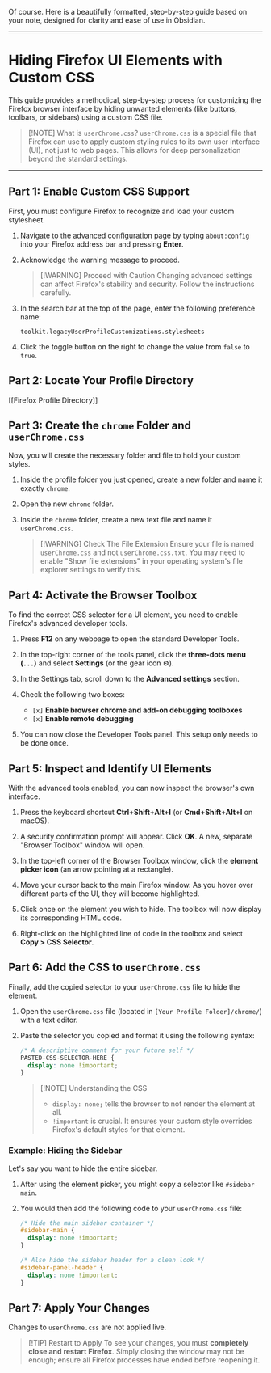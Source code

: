 Of course. Here is a beautifully formatted, step-by-step guide based on your note, designed for clarity and ease of use in Obsidian.

***

# Hiding Firefox UI Elements with Custom CSS

This guide provides a methodical, step-by-step process for customizing the Firefox browser interface by hiding unwanted elements (like buttons, toolbars, or sidebars) using a custom CSS file.

> [!NOTE] What is `userChrome.css`?
> `userChrome.css` is a special file that Firefox can use to apply custom styling rules to its own user interface (UI), not just to web pages. This allows for deep personalization beyond the standard settings.

---

## Part 1: Enable Custom CSS Support

First, you must configure Firefox to recognize and load your custom stylesheet.

1.  Navigate to the advanced configuration page by typing `about:config` into your Firefox address bar and pressing **Enter**.

2.  Acknowledge the warning message to proceed.
    > [!WARNING] Proceed with Caution
    > Changing advanced settings can affect Firefox's stability and security. Follow the instructions carefully.

3.  In the search bar at the top of the page, enter the following preference name:
    ```
    toolkit.legacyUserProfileCustomizations.stylesheets
    ```

4.  Click the toggle button on the right to change the value from `false` to `true`.



## Part 2: Locate Your Profile Directory

[[Firefox Profile Directory]]

## Part 3: Create the `chrome` Folder and `userChrome.css`

Now, you will create the necessary folder and file to hold your custom styles.

1.  Inside the profile folder you just opened, create a new folder and name it exactly `chrome`.

2.  Open the new `chrome` folder.

3.  Inside the `chrome` folder, create a new text file and name it `userChrome.css`.
    > [!WARNING] Check The File Extension
    > Ensure your file is named `userChrome.css` and not `userChrome.css.txt`. You may need to enable "Show file extensions" in your operating system's file explorer settings to verify this.

## Part 4: Activate the Browser Toolbox

To find the correct CSS selector for a UI element, you need to enable Firefox's advanced developer tools.

1.  Press **F12** on any webpage to open the standard Developer Tools.

2.  In the top-right corner of the tools panel, click the **three-dots menu (`...`)** and select **Settings** (or the gear icon ⚙️).

3.  In the Settings tab, scroll down to the **Advanced settings** section.

4.  Check the following two boxes:
    - `[x]` **Enable browser chrome and add-on debugging toolboxes**
    - `[x]` **Enable remote debugging**

5.  You can now close the Developer Tools panel. This setup only needs to be done once.

## Part 5: Inspect and Identify UI Elements

With the advanced tools enabled, you can now inspect the browser's own interface.

1.  Press the keyboard shortcut **Ctrl+Shift+Alt+I** (or **Cmd+Shift+Alt+I** on macOS).

2.  A security confirmation prompt will appear. Click **OK**. A new, separate "Browser Toolbox" window will open.

3.  In the top-left corner of the Browser Toolbox window, click the **element picker icon** (an arrow pointing at a rectangle).

    

4.  Move your cursor back to the main Firefox window. As you hover over different parts of the UI, they will become highlighted.

5.  Click once on the element you wish to hide. The toolbox will now display its corresponding HTML code.

6.  Right-click on the highlighted line of code in the toolbox and select **Copy > CSS Selector**.

## Part 6: Add the CSS to `userChrome.css`

Finally, add the copied selector to your `userChrome.css` file to hide the element.

1.  Open the `userChrome.css` file (located in `[Your Profile Folder]/chrome/`) with a text editor.

2.  Paste the selector you copied and format it using the following syntax:

    ```css
    /* A descriptive comment for your future self */
    PASTED-CSS-SELECTOR-HERE {
      display: none !important;
    }
    ```

    > [!NOTE] Understanding the CSS
    > - `display: none;` tells the browser to not render the element at all.
    > - `!important` is crucial. It ensures your custom style overrides Firefox's default styles for that element.

### Example: Hiding the Sidebar

Let's say you want to hide the entire sidebar.

1.  After using the element picker, you might copy a selector like `#sidebar-main`.
2.  You would then add the following code to your `userChrome.css` file:

    ```css
    /* Hide the main sidebar container */
    #sidebar-main {
      display: none !important;
    }
    
    /* Also hide the sidebar header for a clean look */
    #sidebar-panel-header {
      display: none !important;
    }
    ```

## Part 7: Apply Your Changes

Changes to `userChrome.css` are not applied live.

> [!TIP] Restart to Apply
> To see your changes, you must **completely close and restart Firefox**. Simply closing the window may not be enough; ensure all Firefox processes have ended before reopening it.

